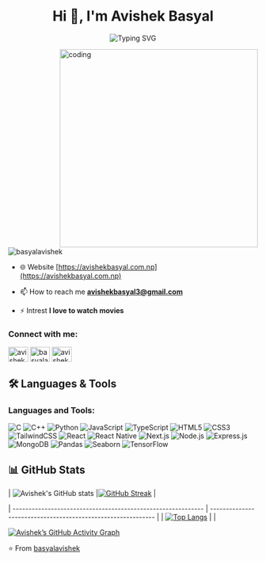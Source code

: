 <h1 align="center">Hi 👋, I'm Avishek Basyal</h1>
<p align="center">
  <img src="https://readme-typing-svg.herokuapp.com?font=Fira+Code&size=35&pause=1000&color=8E44AD&center=true&vCenter=true&width=650&lines=Computer+Engineering+Student+👨‍💻;Full-Stack+Developer+🌐;AI%2FML+Enthusiast+🤖;Always+Learning+New+Things+🚀" alt="Typing SVG" />
</p>

<img align="right" alt = "coding" width="400" src = "https://media0.giphy.com/media/v1.Y2lkPTc5MGI3NjExdnJndjlmazZiNmV2bXBnaWd3cnNpdGJoamx5YXhtZG9qdTBjODVyeCZlcD12MV9pbnRlcm5hbF9naWZfYnlfaWQmY3Q9Zw/Ws6T5PN7wHv3cY8xy8/giphy.gif">


<p align="left"> <img src="https://komarev.com/ghpvc/?username=basyalavishek&label=Profile%20views&color=0e75b6&style=flat" alt="basyalavishek" /> </p>

- 🌐 Website [https://avishekbasyal.com.np](https://avishekbasyal.com.np)

- 📫 How to reach me **avishekbasyal3@gmail.com**

- ⚡ Intrest **I love to watch movies**

<h3 align="left">Connect with me:</h3>
<p align="left">
<a href="https://linkedin.com/in/avishek-basyal-566763260/" target="blank"><img align="center" src="https://raw.githubusercontent.com/rahuldkjain/github-profile-readme-generator/master/src/images/icons/Social/linked-in-alt.svg" alt="avishek-basyal-566763260/" height="30" width="40" /></a>
<a href="https://fb.com/basyalabhi" target="blank"><img align="center" src="https://raw.githubusercontent.com/rahuldkjain/github-profile-readme-generator/master/src/images/icons/Social/facebook.svg" alt="basyalabhi" height="30" width="40" /></a>
<a href="https://instagram.com/avishekbasyal14/" target="blank"><img align="center" src="https://raw.githubusercontent.com/rahuldkjain/github-profile-readme-generator/master/src/images/icons/Social/instagram.svg" alt="avishekbasyal14/" height="30" width="40" /></a>
</p>


## 🛠️ Languages & Tools
<h3 align="left">Languages and Tools:</h3>  

![C](https://img.shields.io/badge/C-00599C?style=for-the-badge&logo=c&logoColor=white)
![C++](https://img.shields.io/badge/C++-00599C?style=for-the-badge&logo=cplusplus&logoColor=white)
![Python](https://img.shields.io/badge/Python-3776AB?style=for-the-badge&logo=python&logoColor=white)
![JavaScript](https://img.shields.io/badge/JavaScript-F7DF1E?style=for-the-badge&logo=javascript&logoColor=black)
![TypeScript](https://img.shields.io/badge/TypeScript-007ACC?style=for-the-badge&logo=typescript&logoColor=white)
![HTML5](https://img.shields.io/badge/HTML5-E34F26?style=for-the-badge&logo=html5&logoColor=white)
![CSS3](https://img.shields.io/badge/CSS3-1572B6?style=for-the-badge&logo=css3&logoColor=white)
![TailwindCSS](https://img.shields.io/badge/TailwindCSS-38B2AC?style=for-the-badge&logo=tailwind-css&logoColor=white)
![React](https://img.shields.io/badge/React-20232A?style=for-the-badge&logo=react&logoColor=61DAFB)
![React Native](https://img.shields.io/badge/React_Native-20232A?style=for-the-badge&logo=react&logoColor=61DAFB)
![Next.js](https://img.shields.io/badge/Next.js-000000?style=for-the-badge&logo=next.js&logoColor=white)
![Node.js](https://img.shields.io/badge/Node.js-339933?style=for-the-badge&logo=nodedotjs&logoColor=white)
![Express.js](https://img.shields.io/badge/Express.js-000000?style=for-the-badge&logo=express&logoColor=white)
![MongoDB](https://img.shields.io/badge/MongoDB-4EA94B?style=for-the-badge&logo=mongodb&logoColor=white)
![Pandas](https://img.shields.io/badge/Pandas-150458?style=for-the-badge&logo=pandas&logoColor=white)
![Seaborn](https://img.shields.io/badge/Seaborn-76B900?style=for-the-badge&logo=python&logoColor=white)
![TensorFlow](https://img.shields.io/badge/TensorFlow-FF6F00?style=for-the-badge&logo=tensorflow&logoColor=white)


## 📊 GitHub Stats  

| ![Avishek's GitHub stats](https://github-readme-stats.vercel.app/api?username=basyalavishek&show_icons=true&theme=radical) |[![GitHub Streak](https://streak-stats.herokuapp.com/?user=basyalavishek&theme=dark&border_radius=7&mode=weekly)](https://git.io/streak-stats) |

| ------------------------------------------------------------ | ------------------------------------------------------------ |
| [![Top Langs](https://github-readme-stats.vercel.app/api/top-langs/?username=basyalavishek&layout=compact&show_icons=true&theme=radical)](https://github.com/basyalavishek) |                                                              |
                                                              
                                                            

[![Avishek’s GitHub Activity Graph](https://github-readme-activity-graph.vercel.app/graph?username=basyalavishek&bg_color=1e1e1e&color=ff047d&line=9e4c98&point=ffffff&area=true&hide_border=true)](https://github.com/basyalavishek)




⭐️ From [basyalavishek](https://github.com/basyalavishek)
